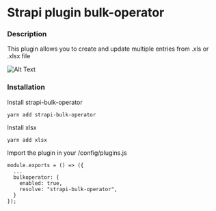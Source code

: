 <!-- @format -->

# Strapi plugin bulk-operator

### Description

This plugin allows you to create and update multiple entries from .xls or .xlsx file

![Alt Text](https://www.matthieu-reveilleau.fr/works/strapi-bulk-operator.gif)

### Installation

Install strapi-bulk-operator

```
yarn add strapi-bulk-operator
```

Install xlsx

```
yarn add xlsx
```

Import the plugin in your /config/plugins.js

```
module.exports = () => ({
  ...
  bulkoperator: {
    enabled: true,
    resolve: "strapi-bulk-operator",
  }
});
```
